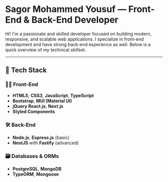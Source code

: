 # Sagor Mohammed Yousuf — Front-End & Back-End Developer

Hi! I'm a passionate and skilled developer focused on building modern, responsive, and scalable web applications. I specialize in front-end development and have strong back-end experience as well. Below is a quick overview of my technical skillset.

---

## 🚀 Tech Stack

### 🧑‍🎨 Front-End
- **HTML5**, **CSS3**, **JavaScript**, **TypeScript**
- **Bootstrap**, **MUI (Material UI)**
- **jQuery** **React.js**, **Next.js**
- **Styled Components**

### 🛠️ Back-End
- **Node.js**, **Express.js** (basic)
- **NestJS** with **Fastify** (advanced)

### 🗃️ Databases & ORMs
- **PostgreSQL**, **MongoDB**
- **TypeORM**, **Mongoose**



